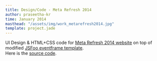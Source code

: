 ```yaml
---
title: Design/Code - Meta Refresh 2014
author: praseetha-kr
time: January 2014
masthead: "/assets/img/work_metarefresh2014.jpg"
template: project.jade
---
```



<p>UI Design &amp; HTML+CSS code for <a href="https://metarefresh.in/2014/">Meta Refresh 2014 website</a> on top of modified <a href="https://github.com/hasgeek/jsfoo/tree/2013-eventframe">JSFoo eventframe template</a>.<br>
Here is the <a href="https://github.com/hasgeek/metarefresh/tree/2014-eventframe">source code</a>.</p>